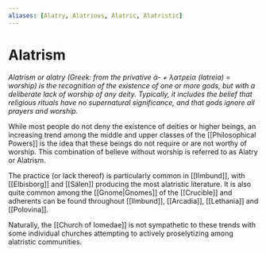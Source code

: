 ```yaml
---
aliases: [Alatry, Alatrious, Alatric, Alatristic]
---
```

# Alatrism
*Alatrism or alatry (Greek: from the privative ἀ- + λατρεία (latreia) = worship) is the recognition of the existence of one or more gods, but with a deliberate lack of worship of any deity. Typically, it includes the belief that religious rituals have no supernatural significance, and that gods ignore all prayers and worship.*

While most people do not deny the existence of deities or higher beings, an increasing trend among the middle and upper classes of the [[Philosophical Powers]] is the idea that these beings do not require or are not worthy of worship. This combination of believe without worship is referred to as Alatry or Alatrism.

The practice (or lack thereof) is particularly common in [[Ilmbund]], with [[Elbisborg]] and [[Sälen]] producing the most alatristic literature. It is also  quite common among the [[Gnome|Gnomes]] of the [[Crucible]] and adherents can be found throughout [[Ilmbund]], [[Arcadia]], [[Lethania]] and [[Polovina]].

Naturally, the [[Church of Iomedae]] is not sympathetic to these trends with some individual churches attempting to actively proselytizing among alatristic communities.